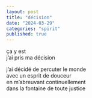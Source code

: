 ```yaml
---
layout: post
title: "décision"
date: "2024-03-29"
categories: "spirit"
published: true
---
```


ça y est  
j’ai pris ma décision  

j’ai décidé de percuter le monde  
avec un esprit de douceur  
en m’abreuvant continuellement  
dans la fontaine de toute justice  
